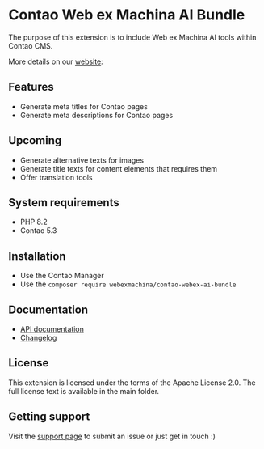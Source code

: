 # Contao Web ex Machina AI Bundle

The purpose of this extension is to include Web ex Machina AI tools within Contao CMS.

More details on our [website][1]: 

## Features
* Generate meta titles for Contao pages
* Generate meta descriptions for Contao pages

## Upcoming
* Generate alternative texts for images
* Generate title texts for content elements that requires them
* Offer translation tools

## System requirements
* PHP 8.2
* Contao 5.3

## Installation
* Use the Contao Manager
* Use the `composer require webexmachina/contao-webex-ai-bundle`

## Documentation
* [API documentation][2]
* [Changelog][3]

## License

This extension is licensed under the terms of the Apache License 2.0. The full license text is available in the main folder.

## Getting support

Visit the [support page][4] to submit an issue or just get in touch :)


[1]: https://ai.webexmachina.fr/
[2]: https://ai.webexmachina.fr/api/doc
[3]: CHANGELOG.md
[4]: https://www.webexmachina.fr/